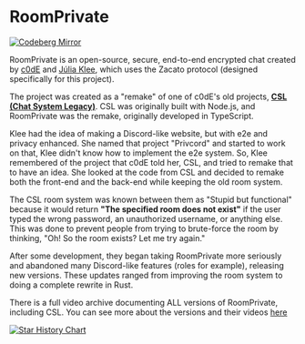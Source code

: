 # RoomPrivate

[![Codeberg Mirror](https://img.shields.io/static/v1?style=for-the-badge&label=Codeberg%20Mirror&message=codeberg.org/urwq/RoomPrivate&color=2185D0)](https://codeberg.org/urwq/RoomPrivate/)

RoomPrivate is an open-source, secure, end-to-end encrypted chat created by [c0dE](https://c0de.wtf/) and [Júlia Klee](https://juliaklee.wtf/), which uses the Zacato protocol (designed specifically for this project).

The project was created as a "remake" of one of c0dE's old projects, **[CSL (Chat System Legacy)](https://github.com/C0dezin/chatsystemlegacy)**. CSL was originally built with Node.js, and RoomPrivate was the remake, originally developed in TypeScript.

Klee had the idea of making a Discord-like website, but with e2e and privacy enhanced. She named that project "Privcord" and started to work on that, Klee didn't know how to implement the e2e system. So, Klee remembered of the project that c0dE told her, CSL, and tried to remake that to have an idea. She looked at the code from CSL and decided to remake both the front-end and the back-end while keeping the old room system.

The CSL room system was known between them as "Stupid but functional" because it would return **"The specified room does not exist"** if the user typed the wrong password, an unauthorized username, or anything else. This was done to prevent people from trying to brute-force the room by thinking, "Oh! So the room exists? Let me try again."

After some development, they began taking RoomPrivate more seriously and abandoned many Discord-like features (roles for example), releasing new versions. These updates ranged from improving the room system to doing a complete rewrite in Rust.

There is a full video archive documenting ALL versions of RoomPrivate, including CSL. You can see more about the versions and their videos [here](https://github.com/roomprivate/room/blob/main/docs/versions.md)

<a href="https://star-history.com/#roomprivate/RoomPrivate&Timeline">
  <picture>
    <source media="(prefers-color-scheme: dark)" srcset="https://api.star-history.com/svg?repos=roomprivate/RoomPrivate&type=Timeline&theme=dark" />
    <source media="(prefers-color-scheme: light)" srcset="https://api.star-history.com/svg?repos=roomprivate/RoomPrivate&type=Timeline" />
    <img alt="Star History Chart" src="https://api.star-history.com/svg?repos=roomprivate/RoomPrivate&type=Timeline" />
  </picture>
</a>
